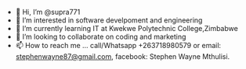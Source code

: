 - 👋 Hi, I’m @supra771
- 👀 I’m interested in software develpoment and engineering
- 🌱 I’m currently learning IT at Kwekwe Polytechnic College,Zimbabwe
- 💞️ I’m looking to collaborate on coding and marketing
- 📫 How to reach me ... call/Whatsapp +263718980579 or email: stephenwayne87@gmail.com, facebook: Stephen Wayne Mthulisi. 

<!---
supra771/supra771 is a ✨ special ✨ repository because its `README.md` (this file) appears on your GitHub profile.
You can click the Preview link to take a look at your changes.
--->
